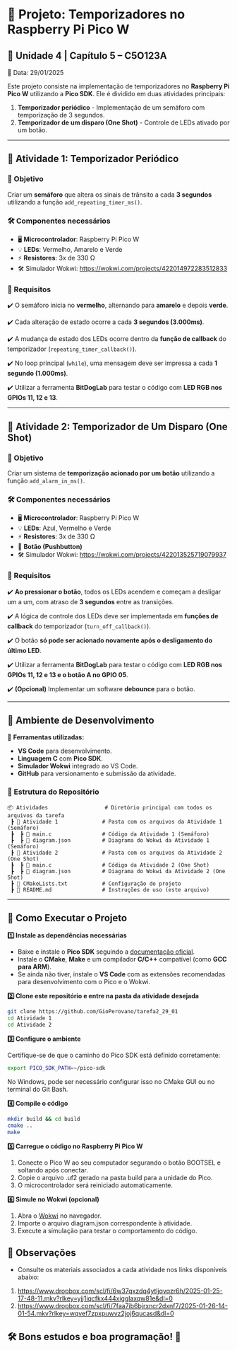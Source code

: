 # 🚦 Projeto: Temporizadores no Raspberry Pi Pico W

## 📌 Unidade 4 | Capítulo 5 – C5O123A
📅 Data: 29/01/2025

Este projeto consiste na implementação de temporizadores no **Raspberry Pi Pico W** utilizando a **Pico SDK**. Ele é dividido em duas atividades principais:

1. **Temporizador periódico** - Implementação de um semáforo com temporização de 3 segundos.
2. **Temporizador de um disparo (One Shot)** - Controle de LEDs ativado por um botão.

---

## 📝 Atividade 1: Temporizador Periódico

### 🎯 Objetivo
Criar um **semáforo** que altera os sinais de trânsito a cada **3 segundos** utilizando a função `add_repeating_timer_ms()`.

### 🛠️ Componentes necessários
- 🖥️ **Microcontrolador**: Raspberry Pi Pico W
- 💡 **LEDs**: Vermelho, Amarelo e Verde
- ⚡ **Resistores**: 3x de 330 Ω
- 🛠️ Simulador Wokwi: https://wokwi.com/projects/422014972283512833

### 📌 Requisitos
✔️ O semáforo inicia no **vermelho**, alternando para **amarelo** e depois **verde**.

✔️ Cada alteração de estado ocorre a cada **3 segundos (3.000ms)**.

✔️ A mudança de estado dos LEDs ocorre dentro da **função de callback** do temporizador (`repeating_timer_callback()`).

✔️ No loop principal (`while`), uma mensagem deve ser impressa a cada **1 segundo (1.000ms)**.

✔️ Utilizar a ferramenta **BitDogLab** para testar o código com **LED RGB nos GPIOs 11, 12 e 13**.


---

## 📝 Atividade 2: Temporizador de Um Disparo (One Shot)

### 🎯 Objetivo
Criar um sistema de **temporização acionado por um botão** utilizando a função `add_alarm_in_ms()`.

### 🛠️ Componentes necessários
- 🖥️ **Microcontrolador**: Raspberry Pi Pico W
- 💡 **LEDs**: Azul, Vermelho e Verde
- ⚡ **Resistores**: 3x de 330 Ω
- 🔘 **Botão (Pushbutton)**
- 🛠️ Simulador Wokwi: https://wokwi.com/projects/422013525719079937

### 📌 Requisitos
✔️ **Ao pressionar o botão**, todos os LEDs acendem e começam a desligar um a um, com atraso de **3 segundos** entre as transições.

✔️ A lógica de controle dos LEDs deve ser implementada em **funções de callback** do temporizador (`turn_off_callback()`).

✔️ O botão **só pode ser acionado novamente após o desligamento do último LED**.

✔️ Utilizar a ferramenta **BitDogLab** para testar o código com **LED RGB nos GPIOs 11, 12 e 13 e o botão A no GPIO 05**.

✔️ **(Opcional)** Implementar um software **debounce** para o botão.

---

## 🔧 Ambiente de Desenvolvimento
📌 **Ferramentas utilizadas:**
- **VS Code** para desenvolvimento.
- **Linguagem C** com **Pico SDK**.
- **Simulador Wokwi** integrado ao VS Code.
- **GitHub** para versionamento e submissão da atividade.

### 📂 Estrutura do Repositório
```plaintext
📦 Atividades                  # Diretório principal com todos os arquivos da tarefa
 ┣ 📂 Atividade 1              # Pasta com os arquivos da Atividade 1 (Semáforo)
 ┣  ┣ 📜 main.c                # Código da Atividade 1 (Semáforo)
 ┣  ┣ 📜 diagram.json          # Diagrama do Wokwi da Atividade 1 (Semáforo)
 ┣ 📂 Atividade 2              # Pasta com os arquivos da Atividade 2 (One Shot)
 ┣  ┣ 📜 main.c                # Código da Atividade 2 (One Shot)
 ┣  ┣ 📜 diagram.json          # Diagrama do Wokwi da Atividade 2 (One Shot)
 ┣ 📜 CMakeLists.txt           # Configuração do projeto
 ┣ 📜 README.md                # Instruções de uso (este arquivo)
```

---

## 🚀 Como Executar o Projeto

**1️⃣ Instale as dependências necessárias**

- Baixe e instale o **Pico SDK** seguindo a [documentação oficial](https://github.com/raspberrypi/pico-sdk).
- Instale o **CMake**, **Make** e um compilador **C/C++** compatível (como **GCC para ARM**).
- Se ainda não tiver, instale o **VS Code** com as extensões recomendadas para desenvolvimento com o Pico e o Wokwi.

**2️⃣ Clone este repositório e entre na pasta da atividade desejada**

```bash
git clone https://github.com/GioPerovano/tarefa2_29_01
cd Atividade 1
cd Atividade 2
```

**3️⃣ Configure o ambiente**

Certifique-se de que o caminho do Pico SDK está definido corretamente:
```bash
export PICO_SDK_PATH=~/pico-sdk
```
No Windows, pode ser necessário configurar isso no CMake GUI ou no terminal do Git Bash.

**4️⃣ Compile o código**
```bash
mkdir build && cd build
cmake ..
make
```
**5️⃣ Carregue o código no Raspberry Pi Pico W**
1. Conecte o Pico W ao seu computador segurando o botão BOOTSEL e soltando após conectar.
2. Copie o arquivo .uf2 gerado na pasta build para a unidade do Pico.
3. O microcontrolador será reiniciado automaticamente.

**6️⃣ Simule no Wokwi (opcional)**
1. Abra o [Wokwi](https://wokwi.com/) no navegador.
2. Importe o arquivo diagram.json correspondente à atividade.
3. Execute a simulação para testar o comportamento do código.



## 📢 Observações
- Consulte os materiais associados a cada atividade nos links disponíveis abaixo:
1. https://www.dropbox.com/scl/fi/6w37qxzdq4ytljqvqzr6h/2025-01-25-17-48-11.mkv?rlkey=yjj1iqcfkx444xigglaxqw81e&dl=0
2. https://www.dropbox.com/scl/fi/7faa7ib6bjrxncr2dxnf7/2025-01-26-14-01-54.mkv?rlkey=wqvef7zpxpuwvz2joj6qucasd&dl=0
   

## 🛠️ Bons estudos e boa programação! 🚀

